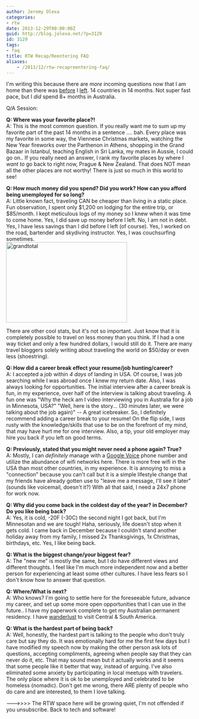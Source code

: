 ```yaml
---
author: Jeremy Olexa
categories:
- rtw
date: 2013-12-29T00:00:00Z
guid: http://blog.jolexa.net/?p=3129
id: 3129
tags:
- faq
title: RTW Recap/Reentering FAQ
aliases:
    - /2013/12/rtw-recapreentering-faq/
---
```


I'm writing this because there are *more* incoming questions now that I am home than there was [before][1] I [left][2]. 14 countries in 14 months. Not super fast pace, but I *did* spend 8+ months in Australia.

Q/A Session:

**Q: Where was your favorite place?!**  
A: This is the most common question. If you really want me to sum up my favorite part of the past 14 months in a sentence .... bah. Every place was my favorite in some way, the Viennese Christmas markets, watching the New Year fireworks over the Parthenon in Athens, shopping in the Grand Bazaar in Istanbul, teaching English in Sri Lanka, my mates in Aussie, I could go on.. If you really need an answer, I rank my favorite places by where I *want to* go back to right now, Prague & New Zealand. That does NOT mean all the other places are not worthy! There is just so much in this world to see!

**Q: How much money did you spend? Did you work? How can you afford being unemployed for so long?**  
A: Little known fact, traveling CAN be cheaper than living in a static place. Fun observation, I spent only $1,200 on lodging for the entire trip, or $85/month. I kept meticulous logs of my money so I knew when it was time to come home. Yes, I did save up money before I left. No, I am not in debt. Yes, I have less savings than I did before I left (of course). Yes, I worked on the road, bartender and skydiving instructor. Yes, I was couchsurfing sometimes.  
<img class="alignleft size-full wp-image-3132" alt="grandtotal" src="/wp-content/uploads/2013/12/Screen-Shot-2013-12-22-at-14.06.16-PM.png" width="325" height="216" />

There are other cool stats, but it's not so important. Just know that it is completely possible to travel on less money than you think. If I had a one way ticket and only a few hundred dollars, I would still do it. There are many travel bloggers solely writing about traveling the world on $50/day or even less (shoestring).

**Q: How did a career break effect your resume/job hunting/career?**  
A: I accepted a job within *4 days* of landing in USA. Of course, I was job searching while I was abroad once I knew my return date. Also, I was always looking for opportunities. The initial interview after a career break is fun, in my experience, over half of the interview is talking about traveling. A fun one was "Why the heck am I video interviewing you in Australia for a job in Minnesota, USA?" "Well, here is the story... (30 minutes later, we were talking about the job again)" -- A great icebreaker. So, I definitely recommend adding a career break to your resume! On the flip side, I *was* rusty with the knowledge/skills that use to be on the forefront of my mind, that may have hurt me for one interview. Also, a tip, your old employer may hire you back if you left on good terms.

**Q: Previously, stated that you might never need a phone again? True?**  
A: Mostly, I can *definitely* manage with a [Google Voice][3] phone number and utilize the abundance of wifi networks here. There is more free wifi in the USA than most other countries, in my experience. It is annoying to miss a "connection" because you can't call but it is a simple lifestyle change that my friends have already gotten use to "leave me a message, I'll see it later" (sounds like voicemail, doesn't it?) With all that said, I need a 24x7 phone for work now.

**Q: Why did you come back in the coldest day of the year? in December? Do you like being back?**  
A: Yes, it is cold, -20F (-30C) the second night I got back, but I'm Minnesotan and we are tough! Haha, seriously, life doesn't stop when it gets cold. I came back in December because I couldn't stand another holiday away from my family, I missed 2x Thanksgivings, 1x Christmas, birthdays, etc. Yes, I like being back.

**Q: What is the biggest change/your biggest fear?**  
A: The "new me" is mostly the same, but I do have different views and different thoughts. I feel like I'm much more independent now and a better person for experiencing at least some other cultures. I have less fears so I don't know how to answer that question.

**Q: Where/What is next?**  
A: Who knows? I'm going to settle here for the foreseeable future, advance my career, and set up some more open opportunities that I can use in the future.. I have my paperwork complete to get my Australian permanent residency. I have [wanderlust][4] to visit Central & South America.

**Q: What is the hardest part of being back?**  
A: Well, honestly, the hardest part is talking to the people who don't truly care but say they do. It was emotionally hard for me the first few days but I have modified my speech now by making the other person ask lots of questions, accepting compliments, agreeing when people say that they can never do it, etc. That may sound mean but it actually works and it seems that some people like it better that way, instead of arguing. I've also eliminated some anxiety by participating in local meetups with travelers. The only place where it is ok to be unemployed and celebrated to be homeless (nomadic). Don't get me wrong, there ARE plenty of people who do care and are interested, to them I love talking.

--->>>> The RTW space here will be growing quiet, I'm not offended if you unsubscribe. Back to tech and software!

 [1]: http://blog.jolexa.net/2012/09/rtw-trip-what-people-are-asking-me-faq/
 [2]: http://blog.jolexa.net/2012/08/announcing-my-long-term-travel-plans/
 [3]: http://blog.jolexa.net/2012/09/dropping-celluar-using-google-voice-only/
 [4]: http://www.merriam-webster.com/dictionary/wanderlust